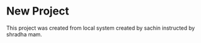 # New Project

This project was created from local system created by sachin instructed by shradha mam.